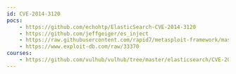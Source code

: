 ```yaml
---
id: CVE-2014-3120
pocs:
    - https://github.com/echohtp/ElasticSearch-CVE-2014-3120
    - https://github.com/jeffgeiger/es_inject
    - https://raw.githubusercontent.com/rapid7/metasploit-framework/master/modules/exploits/multi/elasticsearch/script_mvel_rce.rb
    - https://www.exploit-db.com/raw/33370
courses:
    - https://github.com/vulhub/vulhub/tree/master/elasticsearch/CVE-2014-3120
---
```

